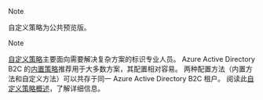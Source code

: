 >[!NOTE]
> 自定义策略为公共预览版。

>[!NOTE]
> [自定义策略](..\articles\active-directory-b2c\active-directory-b2c-overview-custom.md#custom-policies)主要面向需要解决复杂方案的标识专业人员。 Azure Active Directory B2C 的[内置策略](..\articles\active-directory-b2c\active-directory-b2c-overview-custom.md)推荐用于大多数方案，其配置相对容易。 两种配置方法（内置方法和自定义方法）可以共存于同一 Azure Active Directory B2C 租户。 阅读此[自定义策略概述](..\articles\active-directory-b2c\active-directory-b2c-overview-custom.md)，了解详细信息。

